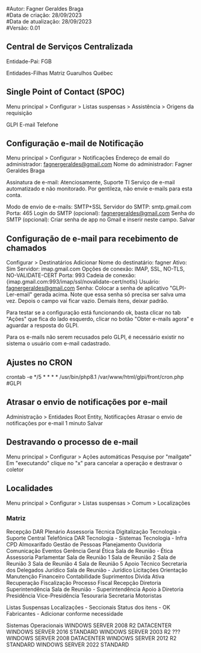 #Autor: Fagner Geraldes Braga  
#Data de criação: 28/09/2023  
#Data de atualização: 28/09/2023  
#Versão: 0.01  

## Central de Serviços Centralizada

Entidade-Pai:
FGB

Entidades-Filhas
Matriz
Guarulhos
Québec

## Single Point of Contact (SPOC)
Menu principal > Configurar > Listas suspensas > Assistência > Origens da requisição

GLPI
E-mail
Telefone

## Configuração e-mail de Notificação
Menu principal > Configurar > Notificações
Endereço de email do administrador: fagnergeraldes@gmail.com
Nome do administrador: Fagner Geraldes Braga

Assinatura de e-mail: 
Atenciosamente,
Suporte TI
Serviço de e-mail automatizado e não monitorado.
Por gentileza, não envie e-mails para esta conta.

Modo de envio de e-mails: SMTP+SSL
Servidor do SMTP: smtp.gmail.com
Porta: 465
Login do SMTP (opcional): fagnergeraldes@gmail.com
Senha do SMTP (opcional): Criar senha de app no Gmail e inserir neste campo.
Salvar

## Configuração de e-mail para recebimento de chamados
Configurar > Destinatários
Adicionar
Nome do destinatário: fagner
Ativo: Sim
Servidor: imap.gmail.com
Opções de conexão: IMAP, SSL, NO-TLS, NO-VALIDATE-CERT
Porta: 993
Cadeia de conexão: 	{imap.gmail.com:993/imap/ssl/novalidate-cert/notls}
Usuário: fagnergeraldes@gmail.com
Senha: Colocar a senha de aplicativo "GLPI-Ler-email" gerada acima. Note que essa senha só precisa ser salva uma vez. Depois o campo vai ficar vazio.
Demais itens, deixar padrão.

Para testar se a configuração está funcionando ok, basta clicar no tab "Ações" que fica do lado esquerdo, clicar no botão "Obter e-mails agora" e aguardar a resposta do GLPI.

Para os e-mails não serem recusados pelo GLPI, é necessário existir no sistema o usuário com e-mail cadastrado.

## Ajustes no CRON
crontab -e
*/5 * * * * /usr/bin/php8.1 /var/www/html/glpi/front/cron.php #GLPI

## Atrasar o envio de notificações por e-mail
Administração > Entidades
Root Entity, Notificações
Atrasar o envio de notificações por e-mail 1 minuto
Salvar

## Destravando o processo de e-mail
Menu principal > Configurar > Ações automáticas
Pesquise por "mailgate"
Em "executando" clique no "x" para cancelar a operação e destravar o coletor

## Localidades
Menu principal > Configurar > Listas suspensas > Comum > Localizações

### Matriz
Recepção
DAR
Plenário
Assessoria Técnica
Digitalização
Tecnologia - Suporte
Central Telefônica
DAR
Tecnologia - Sistemas
Tecnologia - Infra
CPD
Almoxarifado
Gestão de Pessoas
Planejamento
Ouvidoria
Comunicação
Eventos
Gerência Geral
Ética
Sala de Reunião - Ética
Assessoria Parlamentar
Sala de Reunião 1
Sala de Reunião 2
Sala de Reunião 3
Sala de Reunião 4
Sala de Reunião 5
Apoio Técnico
Secretaria dos Delegados
Jurídico
Sala de Reunião - Jurídico
Licitações
Orientação
Manutenção
Financeiro
Contabilidade
Suprimentos
Dívida Ativa
Recuperação
Fiscalização
Processo Fiscal
Recepção Diretoria
Superintendência
Sala de Reunião - Superintendência
Apoio à Diretoria
Presidência
Vice-Presidência
Tesouraria
Secretaria
Motoristas

Listas Suspensas
Localizações - Seccionais
Status dos itens - OK
Fabricantes - Adicionar conforme necessidade

Sistemas Operacionais
WINDOWS SERVER 2008 R2 DATACENTER
WINDOWS SERVER 2016 STANDARD
WINDOWS SERVER 2003 R2 ???
WINDOWS SERVER 2008 DATACENTER
WINDOWS SERVER 2012 R2 STANDARD
WINDOWS SERVER 2022 STANDARD




